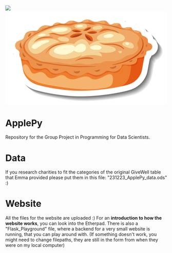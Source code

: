 <br>
<br>
<a href="https://github.com/DenverCoder1/readme-typing-svg"><img src="https://readme-typing-svg.herokuapp.com?font=Time+New+Roman&color=cyan&size=25&center=true&vCenter=true&width=900&height=100&lines=Not+sure+what+charity+to+donate+to?;++We+can+help!++;Get+to+know+more+below..."></a>
<br>
<center>
<img src='https://github.com/stonehenge0/Open_Sourcerers/blob/main/website_folder/Apfelkuchen.jpg'>  
</center>

# ApplePy
Repository for the Group Project in Programming for Data Scientists. 

# Data
If you research charities to fit the categories of the original GiveWell table that Emma provided please put them in this file: "231223_ApplePy_data.ods" :)

# Website
All the files for the website are uploaded :)
For an **introduction to how the website works**, you can look into the Etherpad. There is also a "Flask_Playground" file, where a backend for a very small website is running, that you can play around with. (If something doesn't work, you might need to change filepaths, they are still in the form from when they were on my local computer)
